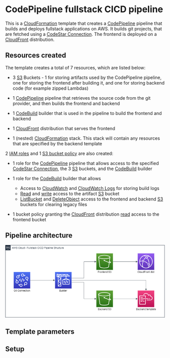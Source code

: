 # CodePipeline fullstack CICD pipeline

This is a [CloudFormation](https://docs.aws.amazon.com/AWSCloudFormation/latest/UserGuide/Welcome.html) template that creates a [CodePipeline](https://aws.amazon.com/codepipeline/) pipeline that builds and deploys fullstack applications on AWS. It builds git projects, that are fetched using a [CodeStar Connection](https://docs.aws.amazon.com/codestar-connections/latest/APIReference/Welcome.html). The frontend is deployed on a [CloudFront](https://docs.aws.amazon.com/AmazonCloudFront/latest/DeveloperGuide/Introduction.html) distribution.

## Resources created

The template creates a total of 7 resources, which are listed below:

-   3 [S3](https://aws.amazon.com/s3/) Buckets - 1 for storing artifacts used by the CodePipeline pipeline, one for storing the frontend after building it, and one for storing backend code (for example zipped Lambdas)

-   1 [CodePipeline](https://aws.amazon.com/codepipeline/) pipeline that retrieves the source code from the git provider, and then builds the frontend and backend

-   1 [CodeBuild](https://aws.amazon.com/codebuild/) builder that is used in the pipeline to build the frontend and backend

-   1 [CloudFront](https://docs.aws.amazon.com/AmazonCloudFront/latest/DeveloperGuide/Introduction.html) distribution that serves the frontend

-   1 (nested) [CloudFormation](https://docs.aws.amazon.com/AWSCloudFormation/latest/UserGuide/Welcome.html) stack. This stack will contain any resources that are specified by the backend template

2 [IAM roles](https://docs.aws.amazon.com/IAM/latest/UserGuide/id_roles.html) and 1 [S3 bucket policy](https://docs.aws.amazon.com/AmazonS3/latest/dev/using-iam-policies.html) are also created:

-   1 role for the [CodePipeline](https://aws.amazon.com/codepipeline/) pipeline that allows access to the specified [CodeStar Connection](https://docs.aws.amazon.com/codestar-connections/latest/APIReference/Welcome.html), the 3 [S3](https://aws.amazon.com/s3/) buckets, and the [CodeBuild](https://aws.amazon.com/codebuild/) builder

-   1 role for the [CodeBuild](https://aws.amazon.com/codebuild/) builder that allows
    -   Access to [CloudWatch](https://aws.amazon.com/cloudwatch/) and [CloudWatch Logs](https://docs.aws.amazon.com/AmazonCloudWatch/latest/logs/WhatIsCloudWatchLogs.html) for storing build logs
    -   [Read](https://docs.aws.amazon.com/AmazonS3/latest/API/API_GetObject.html) and [write](https://docs.aws.amazon.com/AmazonS3/latest/API/API_PutObject.html) access to the artifact [S3](https://aws.amazon.com/s3/) bucket
    -   [ListBucket](https://docs.aws.amazon.com/AmazonS3/latest/dev/walkthrough1.html#walkthrough-group-policy:~:text=List%20root%2Dlevel%20items%2C%20folders%2C%20and%20objects,have%20permission%20for%20the%20s3%3AListBucket%20action) and [DeleteObject](https://docs.aws.amazon.com/AmazonS3/latest/API/API_DeleteObject.html) access to the frontend and backend [S3](https://aws.amazon.com/s3/) buckets for clearing legacy files
-   1 bucket policy granting the [CloudFront](https://docs.aws.amazon.com/AmazonCloudFront/latest/DeveloperGuide/Introduction.html) distribution [read](https://docs.aws.amazon.com/AmazonS3/latest/API/API_GetObject.html) access to the frontend bucket

## Pipeline architecture

![Diagram of how the pipeline is structured](architecture.png)

## Template parameters

## Setup
